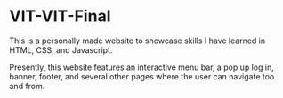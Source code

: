 # VIT-VIT-Final

This is a personally made website to showcase skills I have learned in HTML, CSS, and Javascript.

Presently, this website features an interactive menu bar, a pop up log in, banner, footer, and several other pages where the user can navigate too and from. 
